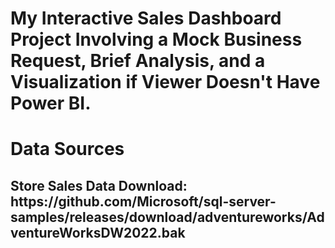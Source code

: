 # My Interactive Sales Dashboard Project Involving a Mock Business Request, Brief Analysis, and a Visualization if Viewer Doesn't Have Power BI. 

<h1>Data Sources</h1>
<h2>Store Sales Data Download: https://github.com/Microsoft/sql-server-samples/releases/download/adventureworks/AdventureWorksDW2022.bak</h2>
